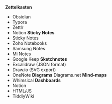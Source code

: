 **Zettelkasten**
- Obsidian
- Typora
- Zettlr
- Notion
**Sticky Notes**
- Sticky Notes
- Zoho Notebooks
- Samsung Notes
- Mi Notes
- Google Keep
**Sketchnotes**
- Excalidraw (JSON format)
- Draw.io (SVG export)
- OneNote
**Diagrams**
Diagrams.net
**Mind-maps**
- Whimsical
**Dashboards**
- Notion
- HTML/JS
- TiddlyWiki

